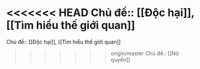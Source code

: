 <<<<<<< HEAD
Chủ đề:: [[Độc hại]], [[Tìm hiểu thế giới quan]]
=======
Chủ đề:: [[Độc hại]], [[Tìm hiểu thế giới quan]]
>>>>>>> origin/master
Chủ đề:: [[Nữ quyền]]